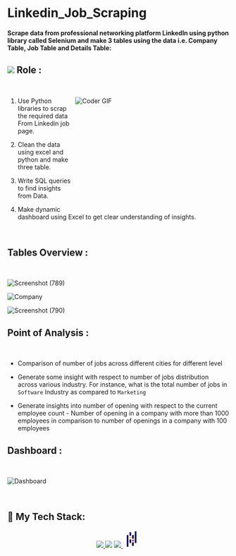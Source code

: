 # Linkedin_Job_Scraping
#### Scrape data from professional networking platform LinkedIn using python library called Selenium and make 3 tables using the data i.e. Company Table, Job Table and Details Table:
<h2>
  <img src="https://media.giphy.com/media/WUlplcMpOCEmTGBtBW/giphy.gif" width="50"> Role :
</h2>
<br>
<p><img align="right" alt="Coder GIF" height=250 width=350 src="https://thumbs.gfycat.com/EvilNextDevilfish-small.gif"/></p>

1. Use Python libraries to scrap the required data From Linkedin job page.

2. Clean the data using excel and python and make three table.

3. Write SQL queries to find insights from Data.

4. Make dynamic dashboard using Excel to get clear understanding of insights.

<br>

<h2>
  Tables Overview :
</h2>
<br>

![Screenshot (789)](https://user-images.githubusercontent.com/97454705/193264893-ab4bf46f-5633-4ad1-8ff0-7df2f530ff72.png)
<br>


![Company](https://user-images.githubusercontent.com/97454705/193264836-9079457e-168a-4695-b43a-46a190a13ea0.png)
<br>


![Screenshot (790)](https://user-images.githubusercontent.com/97454705/193264975-bfce3a35-6aca-4821-ba08-d248fb0c8218.png)
<br>

<h2>
  Point of Analysis :
</h2>
<br>

- Comparison of number of jobs across different cities for different level

- Generate some insight with respect to number of jobs distribution across various industry. For instance, what is the total number of jobs in `Software` Industry as compared to `Marketing`

- Generate insights into number of opening with respect to the current employee count - Number of opening in a company with more than 1000 employees in comparison to number of openings in a company with 100 employees

<h2>
  Dashboard :
</h2>
<br>

![Dashboard](https://user-images.githubusercontent.com/97454705/193266669-f06ceff4-47d8-49fa-b423-d0c8f12f1cdc.png)
<br>

<br>
<h2>
🚀 My Tech Stack:
</h2>
<p align="center" dir="auto">  
    <a href="https://www.python.org" rel="nofollow"> <img src="https://camo.githubusercontent.com/24303cd2424a9a9c092cb6f3108ae66c45d827c3bb8cac57c93c1831c058e43f/68747470733a2f2f696d672e69636f6e73382e636f6d2f636f6c6f722f34382f3030303030302f707974686f6e2e706e67" data-canonical-src="https://img.icons8.com/color/48/000000/python.png" style="max-width: 100%;"> </a> 
    <a href="https://www.microsoft.com/en-in/sql-server/sql-server-downloads" rel="nofollow"> <img src="https://camo.githubusercontent.com/0795475ab521318b4426f7f9830c96d246fd15acd98350cf750dfa0bf3b41848/68747470733a2f2f696d672e69636f6e73382e636f6d2f636f6c6f722f34382f3030303030302f6d6963726f736f66742d73716c2d7365727665722e706e67" data-canonical-src="https://img.icons8.com/color/48/000000/microsoft-sql-server.png" style="max-width: 100%;"></a>
    <a href="https://www.microsoft.com/en-in/microsoft-365/excel" rel="nofollow"><img src="https://camo.githubusercontent.com/6210c820aedc56cac0ff68310216858a28e267c72fbdc89700167caafe3606f6/68747470733a2f2f696d672e69636f6e73382e636f6d2f666c75656e63792f34382f3030303030302f6d6963726f736f66742d657863656c2d323031392e706e67" data-canonical-src="https://img.icons8.com/fluency/48/000000/microsoft-excel-2019.png" style="max-width: 100%;"> </a>
    <a href="https://pandas.pydata.org/" rel="nofollow"> <img src="https://raw.githubusercontent.com/devicons/devicon/2ae2a900d2f041da66e950e4d48052658d850630/icons/pandas/pandas-original.svg" alt="pandas" width="40" height="40" style="max-width: 100%;"> </a> 
<br>
